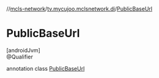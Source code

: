 //[mcls-network](../../../index.md)/[tv.mycujoo.mclsnetwork.di](../index.md)/[PublicBaseUrl](index.md)

# PublicBaseUrl

[androidJvm]\
@Qualifier

annotation class [PublicBaseUrl](index.md)
